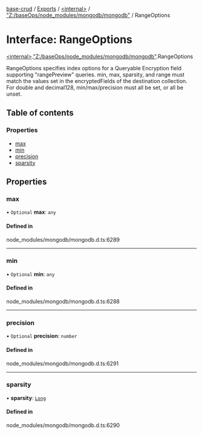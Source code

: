 [base-crud](../README.md) / [Exports](../modules.md) / [\<internal\>](../modules/internal_.md) / ["Z:/baseOps/node\_modules/mongodb/mongodb"](../modules/internal_._Z__baseOps_node_modules_mongodb_mongodb_.md) / RangeOptions

# Interface: RangeOptions

[\<internal\>](../modules/internal_.md).["Z:/baseOps/node\_modules/mongodb/mongodb"](../modules/internal_._Z__baseOps_node_modules_mongodb_mongodb_.md).RangeOptions

RangeOptions specifies index options for a Queryable Encryption field supporting "rangePreview" queries.
min, max, sparsity, and range must match the values set in the encryptedFields of the destination collection.
For double and decimal128, min/max/precision must all be set, or all be unset.

## Table of contents

### Properties

- [max](internal_._Z__baseOps_node_modules_mongodb_mongodb_.RangeOptions.md#max)
- [min](internal_._Z__baseOps_node_modules_mongodb_mongodb_.RangeOptions.md#min)
- [precision](internal_._Z__baseOps_node_modules_mongodb_mongodb_.RangeOptions.md#precision)
- [sparsity](internal_._Z__baseOps_node_modules_mongodb_mongodb_.RangeOptions.md#sparsity)

## Properties

### max

• `Optional` **max**: `any`

#### Defined in

node_modules/mongodb/mongodb.d.ts:6289

___

### min

• `Optional` **min**: `any`

#### Defined in

node_modules/mongodb/mongodb.d.ts:6288

___

### precision

• `Optional` **precision**: `number`

#### Defined in

node_modules/mongodb/mongodb.d.ts:6291

___

### sparsity

• **sparsity**: [`Long`](../classes/internal_._Z__baseOps_node_modules_mongodb_mongodb_.BSON.Long.md)

#### Defined in

node_modules/mongodb/mongodb.d.ts:6290
